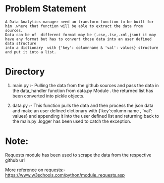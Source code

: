 

   # Problem Statement
   
    A Data Analytics manager need an transform function to be built for him .where that function will be able to extract the data from sources. 
    Data can be of  different format may be (.csv,.tsv,.xml,json) it may have any format but has to convert those data into an user defined data structure 
    into a dictionary  with {'key': columnname & 'val': values} structure and put it into a list.   
 

 #  Directory 
 
   1. main.py :-  Pulling the data from the github sources and pass the data in the data_handler function from data.py Module . the returned list has been converted into                       pickle objects.
   

   2. data.py  :- This function pulls the data and then process the json data and make an user defined dictionary with {'key':column name , 'val': values} and                           appending it into the user defined list and returning back to the main.py .logger has been used to catch the exception.






# Note:
  Requests module has been used to scrape the data from the respective github url
  
  More reference on requests:- https://www.w3schools.com/python/module_requests.asp
  
  

    



















